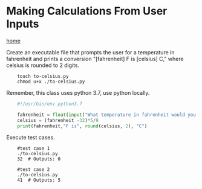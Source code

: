 # Making Calculations From User Inputs
[home](../readme.md)

Create an executable file that prompts the user for a temperature in fahrenheit and prints a conversion "[fahrenheit] F is [celsius] C," where celsius is rounded to 2 digits. 

```shell
    touch to-celsius.py
    chmod u+x ./to-celsius.py
```

Remember, this class uses python 3.7, use python locally.

```python
    #!/usr/bin/env python3.7

    fahrenheit = float(input("What temperature in fahrenheit would you like converted to celsius?"))
    celsius = (fahrenheit -32)*5/9
    print(fahrenheit,"F is", round(celsius, 2), "C")
```
Execute test cases.
```shell
    #test case 1
    ./to-celsius.py
    32  # Outputs: 0

    #test case 2
    ./to-celsius.py
    41  # Outputs: 5
```
